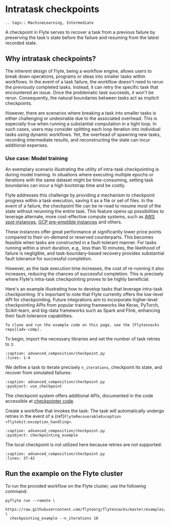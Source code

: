 # Intratask checkpoints

```{eval-rst}
.. tags:: MachineLearning, Intermediate
```

A checkpoint in Flyte serves to recover a task from a previous failure by preserving the task's state before the failure
and resuming from the latest recorded state.

## Why intratask checkpoints?

The inherent design of Flyte, being a workflow engine, allows users to break down operations, programs or ideas
into smaller tasks within workflows. In the event of a task failure, the workflow doesn't need to rerun the
previously completed tasks. Instead, it can retry the specific task that encountered an issue.
Once the problematic task succeeds, it won't be rerun. Consequently, the natural boundaries between tasks act as implicit checkpoints.

However, there are scenarios where breaking a task into smaller tasks is either challenging or undesirable due to the associated overhead.
This is especially true when running a substantial computation in a tight loop.
In such cases, users may consider splitting each loop iteration into individual tasks using dynamic workflows.
Yet, the overhead of spawning new tasks, recording intermediate results, and reconstructing the state can incur additional expenses.

### Use case: Model training

An exemplary scenario illustrating the utility of intra-task checkpointing is during model training.
In situations where executing multiple epochs or iterations with the same dataset might be time-consuming,
setting task boundaries can incur a high bootstrap time and be costly.

Flyte addresses this challenge by providing a mechanism to checkpoint progress within a task execution,
saving it as a file or set of files. In the event of a failure, the checkpoint file can be re-read to
resume most of the state without rerunning the entire task.
This feature opens up possibilities to leverage alternate, more cost-effective compute systems,
such as [AWS spot instances](https://aws.amazon.com/ec2/spot/),
[GCP pre-emptible instances](https://cloud.google.com/compute/docs/instances/preemptible) and others.

These instances offer great performance at significantly lower price points compared to their on-demand or reserved counterparts.
This becomes feasible when tasks are constructed in a fault-tolerant manner.
For tasks running within a short duration, e.g., less than 10 minutes, the likelihood of failure is negligible,
and task-boundary-based recovery provides substantial fault tolerance for successful completion.

However, as the task execution time increases, the cost of re-running it also increases,
reducing the chances of successful completion. This is precisely where Flyte's intra-task checkpointing proves to be highly beneficial.

Here's an example illustrating how to develop tasks that leverage intra-task checkpointing.
It's important to note that Flyte currently offers the low-level API for checkpointing.
Future integrations aim to incorporate higher-level checkpointing APIs from popular training frameworks
like Keras, PyTorch, Scikit-learn, and big-data frameworks such as Spark and Flink, enhancing their fault-tolerance capabilities.

```{note}
To clone and run the example code on this page, see the [Flytesnacks repo][adv-comp].
```

To begin, import the necessary libraries and set the number of task retries to `3`:

```{rli} https://raw.githubusercontent.com/flyteorg/flytesnacks/master/examples/advanced_composition/advanced_composition/checkpoint.py
:caption: advanced_composition/checkpoint.py
:lines: 1-4
```

We define a task to iterate precisely `n_iterations`, checkpoint its state, and recover from simulated failures:

```{rli} https://raw.githubusercontent.com/flyteorg/flytesnacks/master/examples/advanced_composition/advanced_composition/checkpoint.py
:caption: advanced_composition/checkpoint.py
:pyobject: use_checkpoint
```

The checkpoint system offers additional APIs, documented in the code accessible at
[checkpointer code](https://github.com/flyteorg/flytekit/blob/master/flytekit/core/checkpointer.py).

Create a workflow that invokes the task:
The task will automatically undergo retries in the event of a  {ref}`FlyteRecoverableException <flytekit:exception_handling>`.

```{rli} https://raw.githubusercontent.com/flyteorg/flytesnacks/master/examples/advanced_composition/advanced_composition/checkpoint.py
:caption: advanced_composition/checkpoint.py
:pyobject: checkpointing_example
```

The local checkpoint is not utilized here because retries are not supported:

```{rli} https://raw.githubusercontent.com/flyteorg/flytesnacks/master/examples/advanced_composition/advanced_composition/checkpoint.py
:caption: advanced_composition/checkpoint.py
:lines: 37-42
```

## Run the example on the Flyte cluster

To run the provided workflow on the Flyte cluster, use the following command:

```
pyflyte run --remote \
  https://raw.githubusercontent.com/flyteorg/flytesnacks/master/examples/advanced_composition/advanced_composition/checkpoint.py \
  checkpointing_example --n_iterations 10
```

[adv-comp]: https://github.com/flyteorg/flytesnacks/tree/master/examples/advanced_composition/advanced_composition
